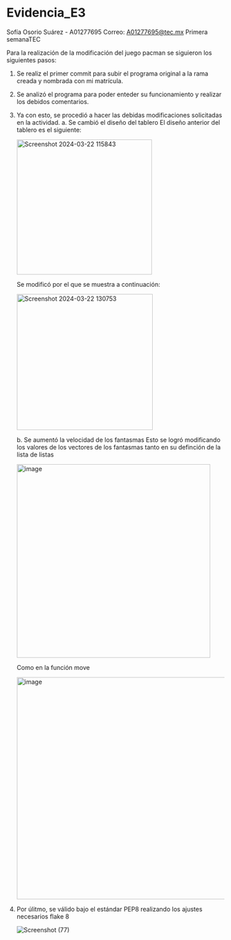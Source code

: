 # Evidencia_E3
Sofía Osorio Suárez - A01277695
Correo: A01277695@tec.mx
Primera semanaTEC

Para la realización de la modificación del juego pacman se siguieron los siguientes pasos:

1. Se realiz el primer commit para subir el programa original a la rama creada y nombrada con mi matrícula.
2. Se analizó el programa para poder enteder su funcionamiento y realizar los debidos comentarios.
3. Ya con esto, se procedió a hacer las debidas modificaciones solicitadas en la actividad.
   a. Se cambió el diseño del tablero
   El diseño anterior del tablero es el siguiente:
   
    <img width="312" alt="Screenshot 2024-03-22 115843" src="https://github.com/Zathiald/Evidencia_E3/assets/136507726/9cac7115-e6e9-474d-8073-91ca4dd95bb8">


   Se modificó por el que se muestra a continuación:
   
    <img width="314" alt="Screenshot 2024-03-22 130753" src="https://github.com/Zathiald/Evidencia_E3/assets/136507726/188fa2ff-ddf3-4806-a4ef-23ad2dc66be6">
    
   b. Se aumentó la velocidad de los fantasmas
   Esto se logró modificando los valores de los vectores de los fantasmas tanto en su definción de la lista de listas
   
    <img width="447" alt="image" src="https://github.com/Zathiald/Evidencia_E3/assets/136507726/38534daf-d377-4185-92b0-1859ea83007d">
   
   Como en la función move
   
    <img width="513" alt="image" src="https://github.com/Zathiald/Evidencia_E3/assets/136507726/1f543523-a5c8-4b69-8336-282a65f1b58b">

5. Por úlitmo, se válido bajo el estándar PEP8 realizando los ajustes necesarios flake 8
   
   ![Screenshot (77)](https://github.com/Zathiald/Evidencia_E3/assets/136507726/e2925994-d13b-4bb4-8bce-e0f6f005a28a)



